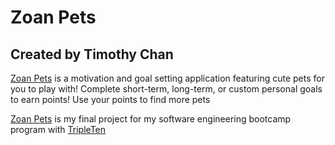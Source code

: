 # Zoan Pets

## Created by Timothy Chan

[Zoan Pets]() is a motivation and goal setting application featuring cute pets for you to play with!
Complete short-term, long-term, or custom personal goals to earn points! Use your points to find more pets

[Zoan Pets]() is my final project for my software engineering bootcamp program with [TripleTen](https://tripleten.com/)
